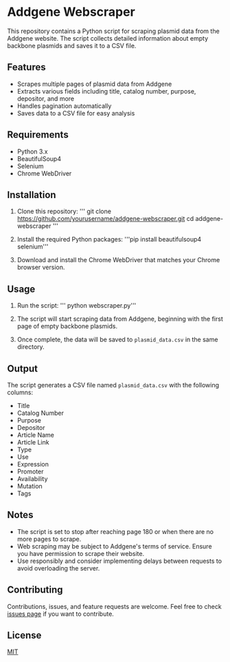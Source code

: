 # Addgene Webscraper

This repository contains a Python script for scraping plasmid data from the Addgene website. The script collects detailed information about empty backbone plasmids and saves it to a CSV file.

## Features

- Scrapes multiple pages of plasmid data from Addgene
- Extracts various fields including title, catalog number, purpose, depositor, and more
- Handles pagination automatically
- Saves data to a CSV file for easy analysis

## Requirements

- Python 3.x
- BeautifulSoup4
- Selenium
- Chrome WebDriver

## Installation

1. Clone this repository:
''' git clone https://github.com/yourusername/addgene-webscraper.git
cd addgene-webscraper ''' 

2. Install the required Python packages:
'''pip install beautifulsoup4 selenium'''

3. Download and install the Chrome WebDriver that matches your Chrome browser version.

## Usage

1. Run the script:
''' python webscraper.py'''
2. The script will start scraping data from Addgene, beginning with the first page of empty backbone plasmids.

3. Once complete, the data will be saved to `plasmid_data.csv` in the same directory.

## Output

The script generates a CSV file named `plasmid_data.csv` with the following columns:

- Title
- Catalog Number
- Purpose
- Depositor
- Article Name
- Article Link
- Type
- Use
- Expression
- Promoter
- Availability
- Mutation
- Tags

## Notes

- The script is set to stop after reaching page 180 or when there are no more pages to scrape.
- Web scraping may be subject to Addgene's terms of service. Ensure you have permission to scrape their website.
- Use responsibly and consider implementing delays between requests to avoid overloading the server.

## Contributing

Contributions, issues, and feature requests are welcome. Feel free to check [issues page](https://github.com/yourusername/addgene-webscraper/issues) if you want to contribute.

## License

[MIT](https://choosealicense.com/licenses/mit/)

